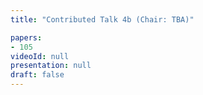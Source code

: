 ```yaml
---
title: "Contributed Talk 4b (Chair: TBA)"

papers:
- 105
videoId: null
presentation: null
draft: false
---
```

